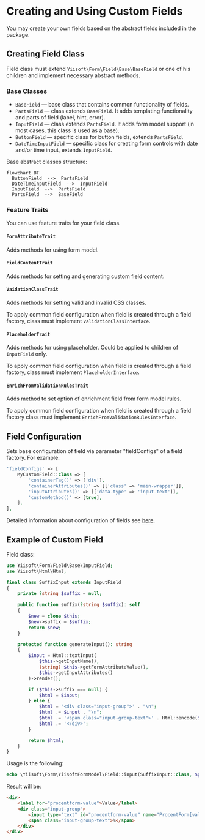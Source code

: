 # Creating and Using Custom Fields

You may create your own fields based on the abstract fields included in the package.

## Creating Field Class

Field class must extend `Yiisoft\Form\Field\Base\BaseField` or one of his children and implement necessary abstract 
methods. 

### Base Classes

- `BaseField` — base class that contains common functionality of fields.
- `PartsField` — class extends `BaseField`. It adds templating functionality and parts of field (label, hint, error).
- `InputField` — class extends `PartsField`. It adds form model support (in most cases, this class is used as a base).
- `ButtonField` — specific class for button fields, extends `PartsField`.
- `DateTimeInputField` — specific class for creating form controls with date and/or time input, extends `InputField`.

Base abstract classes structure:

```mermaid
flowchart BT
  ButtonField  -->  PartsField 
  DateTimeInputField  -->  InputField 
  InputField  -->  PartsField 
  PartsField  -->  BaseField 
```

### Feature Traits

You can use feature traits for your field class.

#### `FormAttributeTrait` 

Adds methods for using form model.

#### `FieldContentTrait`

Adds methods for setting and generating custom field content.

#### `VaidationClassTrait` 

Adds methods for setting valid and invalid CSS classes.

To apply common field configuration when field is created through a field factory, class must implement 
`ValidationClassInterface`.

#### `PlaceholderTrait`

Adds methods for using placeholder. Could be applied to children of `InputField` only. 

To apply common field configuration when field is created through a field factory, class must implement
`PlaceholderInterface`.

#### `EnrichFromValidationRulesTrait`

Adds method to set option of enrichment field from form model rules.

To apply common field configuration when field is created through a field factory class must implement
`EnrichFromValidationRulesInterface`.

## Field Configuration

Sets base configuration of field via parameter "fieldConfigs" of a field factory. For example:

```php
'fieldConfigs' => [
    MyCustomField::class => [
        'containerTag()' => ['div'],
        'containerAttributes()' => [['class' => 'main-wrapper']],
        'inputAttributes()' => [['data-type' => 'input-text']],
        'customMethod()' => [true],
    ],
],
```

Detailed information about configuration of fields see [here](fields-configuration.md).

## Example of Custom Field

Field class:

```php
use Yiisoft\Form\Field\Base\InputField;
use Yiisoft\Html\Html;

final class SuffixInput extends InputField
{
    private ?string $suffix = null;

    public function suffix(?string $suffix): self
    {
        $new = clone $this;
        $new->suffix = $suffix;
        return $new;
    }

    protected function generateInput(): string
    {
        $input = Html::textInput(
            $this->getInputName(),
            (string) $this->getFormAttributeValue(),
            $this->getInputAttributes()
        )->render();

        if ($this->suffix === null) {
            $html = $input;
        } else {
            $html = '<div class="input-group">' . "\n";
            $html .= $input . "\n";
            $html .= '<span class="input-group-text">' . Html::encode($this->suffix) . '</span>' . "\n";
            $html .= '</div>';
        }

        return $html;
    }
}
```

Usage is the following:

```php
echo \Yiisoft\Form\YiisoftFormModel\Field::input(SuffixInput::class, $procentForm, 'value')->suffix('%');
```

Result will be:

```html
<div>
    <label for="procentform-value">Value</label>
    <div class="input-group">
        <input type="text" id="procentform-value" name="ProcentForm[value]" value>
        <span class="input-group-text">%</span>
    </div>
</div>
```
